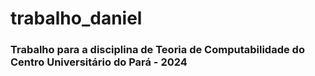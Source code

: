 # trabalho_daniel

### Trabalho para a disciplina de Teoria de Computabilidade do Centro Universitário do Pará - 2024
